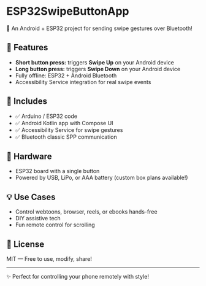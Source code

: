 # ESP32SwipeButtonApp

🚀 An Android + ESP32 project for sending swipe gestures over Bluetooth!

## 📲 Features
- **Short button press:** triggers **Swipe Up** on your Android device
- **Long button press:** triggers **Swipe Down** on your Android device
- Fully offline: ESP32 + Android Bluetooth
- Accessibility Service integration for real swipe events

## 🧩 Includes
- ✅ Arduino / ESP32 code
- ✅ Android Kotlin app with Compose UI
- ✅ Accessibility Service for swipe gestures
- ✅ Bluetooth classic SPP communication

## 🔌 Hardware
- ESP32 board with a single button
- Powered by USB, LiPo, or AAA battery (custom box plans available!)

## 💡 Use Cases
- Control webtoons, browser, reels, or ebooks hands-free
- DIY assistive tech
- Fun remote control for scrolling

## 📜 License
MIT — Free to use, modify, share!

---

✨ Perfect for controlling your phone remotely with style!  
